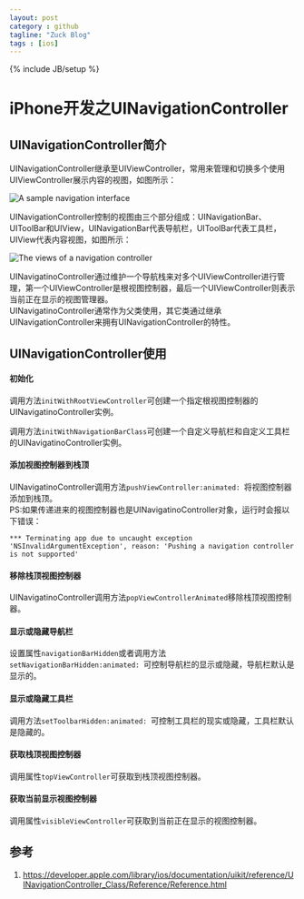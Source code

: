 ```yaml
---
layout: post
category : github
tagline: "Zuck Blog"
tags : [ios]
---
```

{% include JB/setup %}

# iPhone开发之UINavigationController

## UINavigationController简介
	
UINavigationController继承至UIViewController，常用来管理和切换多个使用UIViewController展示内容的视图，如图所示：  

![A sample navigation interface](https://developer.apple.com/library/ios/documentation/uikit/reference/UINavigationController_Class/Art/navigation_interface_2x.png)

UINavigationController控制的视图由三个部分组成：UINavigationBar、UIToolBar和UIView，UINavigationBar代表导航栏，UIToolBar代表工具栏，UIView代表内容视图，如图所示：

![The views of a navigation controller](https://developer.apple.com/library/ios/documentation/uikit/reference/UINavigationController_Class/Art/NavigationViews_2x.png)

UINavigatinoController通过维护一个导航栈来对多个UIViewController进行管理，第一个UIViewController是根视图控制器，最后一个UIViewController则表示当前正在显示的视图管理器。  
UINavigatinoController通常作为父类使用，其它类通过继承UINavigationController来拥有UINavigationController的特性。  
	
## UINavigationController使用

#### 初始化

调用方法`initWithRootViewController`可创建一个指定根视图控制器的UINavigatinoController实例。

调用方法`initWithNavigationBarClass`可创建一个自定义导航栏和自定义工具栏的UINavigatinoController实例。

#### 添加视图控制器到栈顶

UINavigatinoController调用方法`pushViewController:animated: `将视图控制器添加到栈顶。  
PS:如果传递进来的视图控制器也是UINavigatinoController对象，运行时会报以下错误：   

	*** Terminating app due to uncaught exception 'NSInvalidArgumentException', reason: 'Pushing a navigation controller is not supported'

#### 移除栈顶视图控制器

UINavigatinoController调用方法`popViewControllerAnimated`移除栈顶视图控制器。

#### 显示或隐藏导航栏

设置属性`navigationBarHidden`或者调用方法`setNavigationBarHidden:animated: `可控制导航栏的显示或隐藏，导航栏默认是显示的。

#### 显示或隐藏工具栏

调用方法`setToolbarHidden:animated: `可控制工具栏的现实或隐藏，工具栏默认是隐藏的。

#### 获取栈顶视图控制器

调用属性`topViewController`可获取到栈顶视图控制器。

#### 获取当前显示视图控制器

调用属性`visibleViewController`可获取到当前正在显示的视图控制器。

## 参考

1. <https://developer.apple.com/library/ios/documentation/uikit/reference/UINavigationController_Class/Reference/Reference.html>